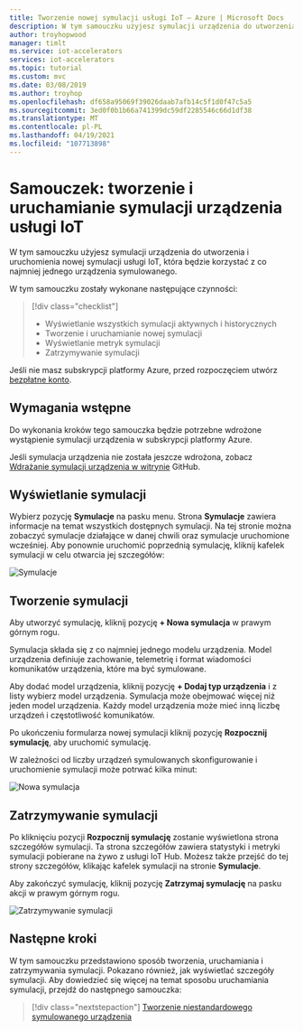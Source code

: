 ```yaml
---
title: Tworzenie nowej symulacji usługi IoT — Azure | Microsoft Docs
description: W tym samouczku użyjesz symulacji urządzenia do utworzenia i uruchomienia nowej symulacji.
author: troyhopwood
manager: timlt
ms.service: iot-accelerators
services: iot-accelerators
ms.topic: tutorial
ms.custom: mvc
ms.date: 03/08/2019
ms.author: troyhop
ms.openlocfilehash: df658a95069f39026daab7afb14c5f1d0f47c5a5
ms.sourcegitcommit: 3ed0f0b1b66a741399dc59df2285546c66d1df38
ms.translationtype: MT
ms.contentlocale: pl-PL
ms.lasthandoff: 04/19/2021
ms.locfileid: "107713898"
---
```

# <a name="tutorial-create-and-run-an-iot-device-simulation"></a>Samouczek: tworzenie i uruchamianie symulacji urządzenia usługi IoT

W tym samouczku użyjesz symulacji urządzenia do utworzenia i uruchomienia nowej symulacji usługi IoT, która będzie korzystać z co najmniej jednego urządzenia symulowanego.

W tym samouczku zostały wykonane następujące czynności:

>[!div class="checklist"]
> * Wyświetlanie wszystkich symulacji aktywnych i historycznych
> * Tworzenie i uruchamianie nowej symulacji
> * Wyświetlanie metryk symulacji
> * Zatrzymywanie symulacji

Jeśli nie masz subskrypcji platformy Azure, przed rozpoczęciem utwórz [bezpłatne konto](https://azure.microsoft.com/free/?WT.mc_id=A261C142F).

## <a name="prerequisites"></a>Wymagania wstępne

Do wykonania kroków tego samouczka będzie potrzebne wdrożone wystąpienie symulacji urządzenia w subskrypcji platformy Azure.

Jeśli symulacja urządzenia nie została jeszcze wdrożona, zobacz [Wdrażanie symulacji urządzenia w witrynie](https://github.com/Azure/azure-iot-pcs-device-simulation/blob/master/README.md) GitHub.

## <a name="view-simulations"></a>Wyświetlanie symulacji

Wybierz pozycję **Symulacje** na pasku menu. Strona **Symulacje** zawiera informacje na temat wszystkich dostępnych symulacji. Na tej stronie można zobaczyć symulacje działające w danej chwili oraz symulacje uruchomione wcześniej. Aby ponownie uruchomić poprzednią symulację, kliknij kafelek symulacji w celu otwarcia jej szczegółów:

![Symulacje](media/iot-accelerators-device-simulation-create-simulation/dashboard.png)

## <a name="create-a-simulation"></a>Tworzenie symulacji

Aby utworzyć symulację, kliknij pozycję **+ Nowa symulacja** w prawym górnym rogu.

Symulacja składa się z co najmniej jednego modelu urządzenia. Model urządzenia definiuje zachowanie, telemetrię i format wiadomości komunikatów urządzenia, które ma być symulowane.

Aby dodać model urządzenia, kliknij pozycję **+ Dodaj typ urządzenia** i z listy wybierz model urządzenia. Symulacja może obejmować więcej niż jeden model urządzenia. Każdy model urządzenia może mieć inną liczbę urządzeń i częstotliwość komunikatów.

Po ukończeniu formularza nowej symulacji kliknij pozycję **Rozpocznij symulację**, aby uruchomić symulację.

W zależności od liczby urządzeń symulowanych skonfigurowanie i uruchomienie symulacji może potrwać kilka minut:

![Nowa symulacja](media/iot-accelerators-device-simulation-create-simulation/newsimulation.png)

## <a name="stop-a-simulation"></a>Zatrzymywanie symulacji

Po kliknięciu pozycji **Rozpocznij symulację** zostanie wyświetlona strona szczegółów symulacji. Ta strona szczegółów zawiera statystyki i metryki symulacji pobierane na żywo z usługi IoT Hub. Możesz także przejść do tej strony szczegółów, klikając kafelek symulacji na stronie **Symulacje**.

Aby zakończyć symulację, kliknij pozycję **Zatrzymaj symulację** na pasku akcji w prawym górnym rogu.

![Zatrzymywanie symulacji](media/iot-accelerators-device-simulation-create-simulation/simulationdetails.png)

## <a name="next-steps"></a>Następne kroki

W tym samouczku przedstawiono sposób tworzenia, uruchamiania i zatrzymywania symulacji. Pokazano również, jak wyświetlać szczegóły symulacji. Aby dowiedzieć się więcej na temat sposobu uruchamiania symulacji, przejdź do następnego samouczka:

> [!div class="nextstepaction"]
> [Tworzenie niestandardowego symulowanego urządzenia](iot-accelerators-device-simulation-create-custom-device.md)
